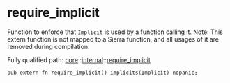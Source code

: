 # require_implicit

Function to enforce that `Implicit` is used by a function calling it.
Note: This extern function is not mapped to a Sierra function, and all usages of it are removed
during compilation.

Fully qualified path: [core](./core.md)::[internal](./core-internal.md)::[require_implicit](./core-internal-require_implicit.md)

<pre><code class="language-cairo">pub extern fn require_implicit() implicits(Implicit) nopanic;</code></pre>

